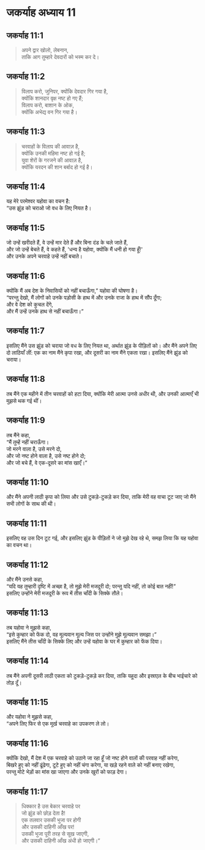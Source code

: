 # जकर्याह अध्याय 11

## जकर्याह 11:1

> अपने द्वार खोलो, लेबनान,  
> ताकि आग तुम्हारे देवदारों को भस्म कर दे।

## जकर्याह 11:2

> विलाप करो, जुनिपर, क्योंकि देवदार गिर गया है,  
> क्योंकि शानदार वृक्ष नष्ट हो गए हैं;  
> विलाप करो, बाशान के ओक,  
> क्योंकि अभेद्य वन गिर गया है।

## जकर्याह 11:3

> चरवाहों के विलाप की आवाज़ है,  
> क्योंकि उनकी महिमा नष्ट हो गई है;  
> युवा शेरों के गरजने की आवाज़ है,  
> क्योंकि यरदन की शान बर्बाद हो गई है।

## जकर्याह 11:4

यह मेरे परमेश्वर यहोवा का वचन है:  
“उस झुंड को चराओ जो वध के लिए नियत है।

## जकर्याह 11:5

जो उन्हें खरीदते हैं, वे उन्हें मार देते हैं और बिना दंड के चले जाते हैं,  
और जो उन्हें बेचते हैं, वे कहते हैं, 'धन्य है यहोवा, क्योंकि मैं धनी हो गया हूँ!'  
और उनके अपने चरवाहे उन्हें नहीं बचाते।

## जकर्याह 11:6

क्योंकि मैं अब देश के निवासियों को नहीं बचाऊँगा,” यहोवा की घोषणा है।  
“परन्तु देखो, मैं लोगों को उनके पड़ोसी के हाथ में और उनके राजा के हाथ में सौंप दूँगा;  
और वे देश को कुचल देंगे,  
और मैं उन्हें उनके हाथ से नहीं बचाऊँगा।”

## जकर्याह 11:7

इसलिए मैंने उस झुंड को चराया जो वध के लिए नियत था, अर्थात झुंड के पीड़ितों को। और मैंने अपने लिए दो लाठियाँ लीं: एक का नाम मैंने कृपा रखा, और दूसरी का नाम मैंने एकता रखा। इसलिए मैंने झुंड को चराया।

## जकर्याह 11:8

तब मैंने एक महीने में तीन चरवाहों को हटा दिया, क्योंकि मेरी आत्मा उनसे अधीर थी, और उनकी आत्माएँ भी मुझसे थक गई थीं।

## जकर्याह 11:9

तब मैंने कहा,  
“मैं तुम्हें नहीं चराऊँगा।  
जो मरने वाला है, उसे मरने दो,  
और जो नष्ट होने वाला है, उसे नष्ट होने दो;  
और जो बचे हैं, वे एक-दूसरे का मांस खाएँ।”

## जकर्याह 11:10

और मैंने अपनी लाठी कृपा को लिया और उसे टुकड़े-टुकड़े कर दिया, ताकि मेरी वह वाचा टूट जाए जो मैंने सभी लोगों के साथ की थी।

## जकर्याह 11:11

इसलिए वह उस दिन टूट गई, और इसलिए झुंड के पीड़ितों ने जो मुझे देख रहे थे, समझ लिया कि यह यहोवा का वचन था।

## जकर्याह 11:12

और मैंने उनसे कहा,  
“यदि यह तुम्हारी दृष्टि में अच्छा है, तो मुझे मेरी मजदूरी दो; परन्तु यदि नहीं, तो कोई बात नहीं!”  
इसलिए उन्होंने मेरी मजदूरी के रूप में तीस चाँदी के सिक्के तौले।

## जकर्याह 11:13

तब यहोवा ने मुझसे कहा,  
“इसे कुम्हार को फेंक दो, वह मूल्यवान मूल्य जिस पर उन्होंने मुझे मूल्यवान समझा।”  
इसलिए मैंने तीस चाँदी के सिक्के लिए और उन्हें यहोवा के घर में कुम्हार को फेंक दिया।

## जकर्याह 11:14

तब मैंने अपनी दूसरी लाठी एकता को टुकड़े-टुकड़े कर दिया, ताकि यहूदा और इस्राएल के बीच भाईचारे को तोड़ दूँ।

## जकर्याह 11:15

और यहोवा ने मुझसे कहा,  
“अपने लिए फिर से एक मूर्ख चरवाहे का उपकरण ले लो।

## जकर्याह 11:16

क्योंकि देखो, मैं देश में एक चरवाहे को उठाने जा रहा हूँ जो नष्ट होने वालों की परवाह नहीं करेगा,  
बिखरे हुए को नहीं ढूंढेगा, टूटे हुए को नहीं चंगा करेगा, या खड़े रहने वाले को नहीं बनाए रखेगा,  
परन्तु मोटे भेड़ों का मांस खा जाएगा और उनके खुरों को फाड़ देगा।

## जकर्याह 11:17

> धिक्कार है उस बेकार चरवाहे पर  
> जो झुंड को छोड़ देता है!  
> एक तलवार उसकी भुजा पर होगी  
> और उसकी दाहिनी आँख पर!  
> उसकी भुजा पूरी तरह से सूख जाएगी,  
> और उसकी दाहिनी आँख अंधी हो जाएगी।”
